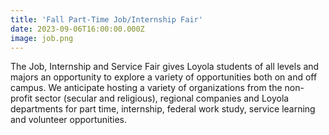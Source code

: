 ```yaml
---
title: 'Fall Part-Time Job/Internship Fair'
date: 2023-09-06T16:00:00.000Z
image: job.png
---
```


The Job, Internship and Service Fair gives Loyola students of all levels and majors an opportunity to explore a variety of opportunities both on and off campus. We anticipate hosting a variety of organizations from the non-profit sector (secular and religious), regional companies and Loyola departments for part time, internship, federal work study, service learning and volunteer opportunities.